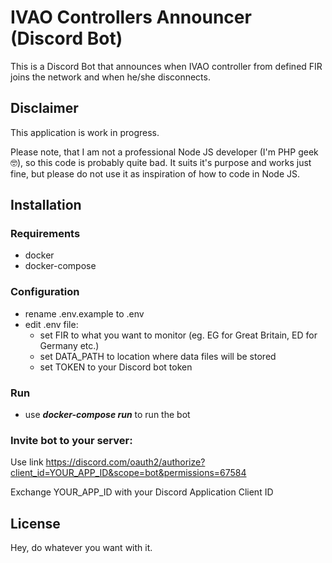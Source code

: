 # IVAO Controllers Announcer (Discord Bot)

This is a Discord Bot that announces when IVAO controller from defined FIR joins the network and when he/she disconnects.

## Disclaimer

This application is work in progress.

Please note, that I am not a professional Node JS developer (I'm PHP geek 🤓), so this code is probably quite bad. It suits it's purpose and works just fine, but please do not use it as inspiration of how to code in Node JS.

## Installation


### Requirements
 - docker
 - docker-compose

### Configuration
 - rename .env.example to .env
 - edit .env file:
    - set FIR to what you want to monitor (eg. EG for Great Britain, ED for Germany etc.)
    - set DATA_PATH to location where data files will be stored
    - set TOKEN to your Discord bot token

### Run
 - use ***docker-compose run*** to run the bot   

### Invite bot to your server:

Use link https://discord.com/oauth2/authorize?client_id=YOUR_APP_ID&scope=bot&permissions=67584

Exchange YOUR_APP_ID with your Discord Application Client ID

## License

Hey, do whatever you want with it.
